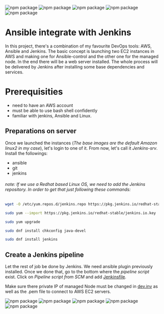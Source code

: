 ![npm package](https://img.shields.io/badge/ansible-2.9.20-black.svg)
![npm package](https://img.shields.io/badge/python-2.7.18-turquoise.svg)
![npm package](https://img.shields.io/badge/git-2.23.4-red.svg)
![npm package](https://img.shields.io/badge/jenkins-2.289.1-purple.svg)
![npm package](https://img.shields.io/badge/amazon-aws-yellow.svg)

<h1>Ansible integrate with Jenkins</h1>

In this project, there's a combination of my favourite DevOps tools: AWS, Ansible and Jenkins. The basic concept is launching two EC2 instances in AWS and making one for Ansible-control and the other one for the managed node. In the end there will be a web server installed. The whole process will be delivered by Jenkins after installing some base dependencies and services.

<h1>Prerequisities</h1>

- need to have an AWS account
- must be able to use bash shell confidently
- familiar with jenkins, Ansible and Linux.

<h2>Preparations on server</h2>

Once we launched the instances (*The base images are the default Amazon linux2 in my case*), let's login to one of it. From now, let's call it *Jenkins-srv*. Install the followings:

- ansible
- git
- jenkins

<h6>note: If we use a Redhat based Linux OS, we need to add the Jenkins repository. In order to get that just following these commands:</h6> 

```bash
wget -O /etc/yum.repos.d/jenkins.repo https://pkg.jenkins.io/redhat-stable/jenkins.repo
```

```bash
sudo yum --import https://pkg.jenkins.io/redhat-stable/jenkins.io.key
```

```bash
sudo yum upgrade
```
```bash
sudo dnf install chkconfig java-devel
```
```bash
sudo dnf install jenkins
```

<h2>Create a Jenkins pipeline</h2>

Let the rest of job be done by Jenkins. We need ansible plugin previously installed. Once we done that, go to the bottom where the *pipeline script* exist.
Click on *Pipeline script from SCM* and add [Jenkinsfile](https://github.com/SandorJokai/Jenkins/tree/master/project-03/Jenkinsfile).

Make sure there private IP of managed Node must be changed in [dev.inv](https://github.com/SandorJokai/Jenkins/blob/master/project-03/dev.inv) as well as the .pem file to connect to AWS EC2 servers.

![npm package](https://img.shields.io/badge/ansible-2.9.20-black.svg)
![npm package](https://img.shields.io/badge/python-2.7.18-turquoise.svg)
![npm package](https://img.shields.io/badge/git-2.23.4-red.svg)
![npm package](https://img.shields.io/badge/jenkins-2.289.1-purple.svg)
![npm package](https://img.shields.io/badge/amazon-aws-yellow.svg)
